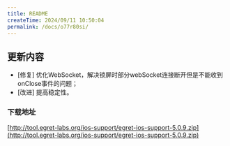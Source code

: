 ```yaml
---
title: README
createTime: 2024/09/11 10:50:04
permalink: /docs/o77r80si/
---
```

## 更新内容

* [修复] 优化WebSocket，解决锁屏时部分webSocket连接断开但是不能收到onClose事件的问题；
* [改进] 提高稳定性。

### 下载地址

[http://tool.egret-labs.org/ios-support/egret-ios-support-5.0.9.zip](http://tool.egret-labs.org/ios-support/egret-ios-support-5.0.9.zip)
